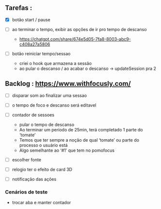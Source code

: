 ## Tarefas :

- [x]  botão start / pause

- [ ]  ao terminar o tempo, exibir as opções de ir pro tempo de descanso
    - https://chatgpt.com/share/674e5d05-7fa8-8003-abc9-c408a27a5806

- [ ]  botão reiniciar tempo/sessao
    - criei o hook que armazena a sessão
    - ao pular o descanso / ao acabar o descanso → updateSession pra 2





## Backlog : https://www.withfocusly.com/

- [ ] disparar som ao finalizar uma sessao

- [ ]  o tempo de foco e descanso será editavel

- [ ]  contador de sessoes
    - pular o tempo de descanso
    - Ao terminar um período de 25min, terá completado 1 parte do ‘tomate’
    - Temos que ter sempre a noção de qual ‘tomate’ ou parte do processo o usuário está
    - Algo semelhante ao ‘#1’ que tem no pomofocus

- [ ]  escolher fonte

- [ ]  relogio ter o efeito de card 3D

- [ ]  notificação das ações




### Cenários de teste

- trocar aba e manter contador




